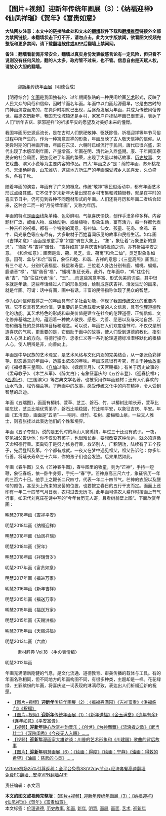  <h2>【图片+视频】迎新年传统年画展（3）：《纳福迎祥》《仙凤祥瑞》《贺年》《富贵如意》</h2> <p class="notice"><b>大陆网友注意：本文中的链接除此处和文末的<a href="https://github.com/bannedbook/fanqiang" >翻墙</a>软件下载和<a href="https://github.com/killgcd/justmysocks/blob/master/README.md">翻墙推荐</a>链接外全部为禁网链接，未翻墙状态下打不开，请勿点击。此为文字版禁闻，欲看图文视频完整版和更多禁闻，请下载<a href="https://github.com/bannedbook/fanqiang">翻墙软件或APP</a>后翻墙上禁闻网。</p><p>备注：翻墙看新闻非常安全，翻墙以真实身份发表敏感言论有一定风险，但只看不说则没有任何风险，翻的人太多，政府管不过来，也不管。信息自由是天赋人权，请放心大胆的翻墙。</b></p>  <div class="entry"> <br /> <figure><figcaption class="wp-caption-text">迎<a href="https://www.bannedbook.org/bnews/tag/%E6%96%B0%E5%B9%B4/" class="st_tag internal_tag" rel="tag" title="标签 新年 下的日志">新年</a>传统年<a href="https://www.bannedbook.org/bnews/tag/%E7%94%BB%E5%B1%95/" class="st_tag internal_tag" rel="tag" title="标签 画展 下的日志">画展</a>（明德合成）</figcaption></figure> <p></p> <p></p> <p></p> <p></p> <p>【明德综合】<a href="https://www.bannedbook.org/bnews/tag/%E5%B9%B4%E7%94%BB/" class="st_tag internal_tag" rel="tag" title="标签 年画 下的日志">年画</a>是我国独有的、过年期间张贴的一种民间绘画<a href="https://www.bannedbook.org/bnews/tag/%e8%89%ba%e6%9c%af/" class="st_tag internal_tag" rel="tag" title="标签 艺术 下的日志">艺术</a>形式，反映了人民大众的风俗和信仰，因时节而名年画。年画中以门画起源最早，它是由古时的门神画演变而来的，在尧舜时期就已出现，后逐渐发展为年画，并成为传统风俗传世。每逢农历新年，我国无论城镇还是乡村，家家户户挂贴年画已很普遍，表达了人们“新年吉庆、驱邪迎祥”的祈求平安的愿望及对美好未来的憧憬。</p> <p>我国年画历史源远流长，是在古时人们祭祀敬神、驱妖除怪、祈福迎祥等年节习俗过程中所产生的。作为一种寓意吉祥的形象，年画反映了古人敬天信神的信仰。从尧舜时期的门神画开始，年画在东汉、六朝时已经流行于民间，唐代已很兴盛，宋代出现了木版印刷年画，产量增高，年画在明、清代进入鼎盛期。康、干年间国泰民安的社会局面，更加促进了年画的繁荣，出现了大量以神话故事、<a href="https://www.bannedbook.org/bnews/tag/%e5%8e%86%e5%8f%b2%e6%95%85%e4%ba%8b/" class="st_tag internal_tag" rel="tag" title="标签 历史故事 下的日志">历史故事</a>、文艺戏曲、演义小说等为主要内容的作品。四大“年画之乡”是：绵竹年画、苏州桃花坞、天津杨柳青、山东潍坊，这些地方所生产的年画深受城乡人民喜爱，久负盛名，各有千秋。</p> <p></p> <p></p> <p>随着年画的演变，年画有了广义的概念。传统“敬神”等民俗活动中，都有年画艺术形式点缀其盛。它不仅于岁末新年大量出现在乡村市集和城镇街巷，就是在平时的喜庆节日中，仍可见到各种不同题材形式的年画。人们还将月历和年画二者结合起来，这种合二而一的“月份牌年画”，又称为年历。</p> <p>年画的特点是<a href="https://www.bannedbook.org/bnews/tag/%E7%94%BB%E9%9D%A2/" class="st_tag internal_tag" rel="tag" title="标签 画面 下的日志">画面</a>线条单纯、色彩鲜明、气氛喜庆愉快，创作手法多种多样。内容题材广泛，或绘人物、或绘动物、或绘植物，形象生动，富有活力，每一样都代表一种吉祥的祝福，都有一个特别的寓意。有神仙、仙女、孩童、花鸟、金鸡、春牛、风光景色等应有尽有，大多取材于百姓喜闻乐见的故事和民俗生活。如年画《吉祥如意》：画面是孩童手拿“如意”骑在大象上。 “象”，象征着“万象更新的意思”，“骑象”与“吉祥”谐音。 “吉祥如意”是喜庆吉利的祝颂之词，亦有祈福平安之意。 《和合如意》：画面是盒、荷、灵芝。盒、荷寓“和合二仙”，灵芝形象象如意。因荷、盒与“和合”谐音，象征和睦、和谐、吉祥的意思；《三星高照》画面上有三个老人，分别代表福星、禄星和寿星，三位老人身边分别有鹿、蟠桃、蝙蝠，鹿谐音“禄”，“蝠”谐音“福”，“蟠桃”象征长寿。此外，在年画中，“鸡”往往代表“吉”、“鱼”往往代表“余”、“玉”……而这些寓意丰富、形式优美的词语，其中很多就是年话，这些年话经过人们的形象思维，绘制成喜庆吉祥、活泼生动的画来，就是年画。可谓：话中有画，画中有话。丰富的民俗指称体现了民众的智慧。</p> <p>作为民间信仰载体之一的年画具有许多社会功能，体现了我国<span class='wp_keywordlink_affiliate'><a href="https://www.bannedbook.org/bnews/tculture/" title="传统文化" target="_blank">传统文化</a></span>的重要内容。它不仅具有艺术价值，更重要的是它承载着大量的人文信息，具有<a href="https://www.bannedbook.org/bnews/tag/%E4%BC%A6%E7%90%86%E9%81%93%E5%BE%B7/" class="st_tag internal_tag" rel="tag" title="标签 伦理道德 下的日志">伦理道德</a>教化的功能。其艺术特色的形成和审美价值是建立在社会的伦理道德、正统信仰、文化修养基础之上的，蕴涵着一种教人敬畏、感恩、为善、惩恶以及与天地自然、万物和谐相处的总体精神目标和理念。可以说，年画在人们欢度佳节时，不仅仅是制造喜庆的气氛，更重要的是，它借助于画中的故事，使人们受到道德的教化，指引着人心灵上的方向，将德行操守、忠孝仁义等一系列伦理道德标准潜移默化的根植人心，使人明辨是非，向善向上。</p> <p>年画是中华民族的艺术瑰宝，是艺术风格与文化内涵的完美结合，从一张张色彩鲜艳、形态逼真的年画中，透露出浓浓的年味。年画取意很有考究，有关于<span class='wp_keywordlink'><a href="https://www.bannedbook.org/forum3/topic43.html" title="《正見 ? 神仙故事》 益群書店出版" target="_blank">神仙故事</a></span>的《福禄寿三星图》、《<span class='wp_keywordlink'><a href="https://www.bannedbook.org/forum3/topic44.html" title="八仙得道传" target="_blank">八仙</a></span>过海》、《嫦娥奔月》、《天官赐福》；有关于历史故事的《孟母教子》、《木兰从军》、《醉太白》；有象征喜庆的《五谷丰登》、《迎春接福》；《<span class='wp_keywordlink'><a href="https://www.bannedbook.org/forum24/topic1503.html" title="深度揭秘《西游记》蕴含的玄机" target="_blank">西游记</a></span>》、《三国演义》等古典文学名著，也被采用作年画题材；还有人们喜欢的山水鸟鱼、松竹梅兰等。了解画中的故事，感受传统文化中的内在精神，令人受到智慧的启迪。</p>  <p>年画《五瑞图》，画面有椿树、萱草、芝兰、磐石、竹，以椿树比喻长寿，萱草比喻忘忧，芝兰比喻优秀弟子，磐石比喻稳固，竹比喻平安，以象征吉庆、平安。年画《五清图》，画面是“五清”——明月、绿竹、松树、腊梅和山泉，一些文人雅士，则喜张挂以此表达他们的个性和境界。</p> <p>年画《五子夺魁》，说的是五代时的燕山人窦禹钧，年过三十还没有孩子。一夜，梦见祖父告诉他：你不仅没有孩子，也很难长寿，要想改变这种命运，就必须遵循天命积德行善。窦禹钧于是努力修身行善，救济别人，广积阴功，陆续有了五个孩子，先后登科及第，个个都有成就。一夜又在梦中遇见祖父，祖父告诉他：你多年行善，将延长寿命三十六年，你的孩子们也会发迹。后来果然如此。</p> <p>年画《春牛图》又名《芒神春牛图》，春牛图里的牧童，则为“芒神”，手持一短鞭，象征春临，依一卧牛身旁，手托一“春”字。芒神身高三尺六寸，象征农历一年的三百六十日。他手上之鞭长二尺四寸，代表一年二十四节气。芒神的衣服以及腰带的颜色，甚至头上所束的发髻的位置，也要按立春日的五行干支而定。画面上还印有一年二十四节气月日表，农村过去无历书，此年画可供农人耕作时按画上节气行事，如宋代刘克庄在诗中写的“今年台历无人寄，且看树翁壁上图”。下面欣赏年画：</p> <p><a href="https://www.bannedbook.org/bnews/tag/%E6%98%8E%E6%85%A7/" class="st_tag internal_tag" rel="tag" title="标签 明慧 下的日志">明慧</a>2018年画《吉祥平安》</p> <p>明慧2018年画《纳福迎祥》</p> <p></p> <p>明慧2018年画《仙凤祥瑞》</p> <p></p> <p>明慧2018年画《贺年》</p> <p></p> <p>明慧2018年画《祥瑞贺岁》</p> <p></p>  <p>明慧2017年画《富贵如意》</p> <p></p> <p>明慧2017年画《福进万家》</p> <p></p> <p>明慧2016年画《新年吉祥》</p> <p></p> <p>明慧2015年画《福送万家》</p> <p></p> <p>明慧2015年画《福送万家》</p> <p></p> <p>明慧2015年画《天赐洪福》</p> <p></p>  <p>明慧2015年画《天赐洪福》</p> <p></p> <p>明慧2013年画（六款）</p> <p></p> <p></p> <figure id="attachment_20038" aria-describedby="caption-attachment-20038" style="width: 1153px" class="wp-caption alignnone"><figcaption id="caption-attachment-20038" class="wp-caption-text">素材辞典 Vol.18 〈手の表情编〉</figcaption></figure> <p></p> <p></p> <p></p> <p>明慧2012年画</p> <p></p> <p></p> <p></p>  <p></p> <p>年画充满清新刚健的气息，是文化流通、道德教育、审美传播的载体与工具。有的年画名称相同，但不同地方的年画构图不同，有很多种类，主题却是一样。花花绿绿、五彩缤纷的年画，将喜庆这一词表现的淋漓尽致，表达出人们祈福迎新的祝愿。</p> <ul class='op-related-articles' title='相关阅读'> <li><a href='https://www.bannedbook.org/bnews/comments/20201227/1455652.html' target='_blank'>【图片+视频】<b>迎新年</b>传统年画展（2）：《福禄寿满园》《吉祥富贵》《洪福临门》《祝福》</a></li> <li><a href='https://www.bannedbook.org/bnews/comments/20201227/1455628.html' target='_blank'>【图片+视频】<b>迎新年</b>传统年画展（1）：《新年送福》《金玉满堂》《连年有余》《连年如意》《平安富贵》</a></li> <li><a href='https://www.bannedbook.org/bnews/comments/20201226/1455481.html' target='_blank'>【视频】<b>迎新年</b>静心欣赏神韵音乐：《创世》《为神而舞》《流浪者之歌》《武当壮士》《深院闺秀》《今夜无人入眠》……</a></li> <li><a href='https://www.bannedbook.org/bnews/comments/20201226/1455215.html' target='_blank'>【视频】<b>迎新年</b>漫画家大雄访谈：川普的艺术形象和《川建国》歌曲的背后故事</a></li> <li><a href='https://www.bannedbook.org/bnews/comments/20201226/1455059.html' target='_blank'>【图片】<b>迎新年</b>明慧画展（6）：《绘画：得度》《绘画：宁静》《油画：得救的希望》《油画：慈悲的心灵》……</a></li> </ul> <p class="texttj"> <a href="https://www.bannedbook.org/forum23/topic22702.html" target="_blank">V2free机场25%引荐返利：全平台免费SS/V2ray节点+经济套餐高速翻墙</a><br/> <a href="https://github.com/bannedbook/fanqiang/wiki/%E7%A6%81%E9%97%BB%E7%BD%91%E5%AE%89%E5%8D%93%E7%BF%BB%E5%A2%99%E6%96%B0%E9%97%BBAPP" target="_blank">免费PC翻墙、安卓VPN翻墙APP</a></p><p>责任编辑：李文涵</p><a name='sharetosocial'></a>       <div><b>本文的图文或视频完整版</b>：<a href='https://www.bannedbook.org/bnews/comments/20201227/1455685.html'>【图片+视频】迎新年传统年画展（3）：《纳福迎祥》《仙凤祥瑞》《贺年》《富贵如意》</a></div>  </div><!--END ENTRY--> <div class="postfooter"> <div>本文标签：<a href="https://www.bannedbook.org/bnews/tag/%E4%BC%A6%E7%90%86%E9%81%93%E5%BE%B7/" rel="tag">伦理道德</a>, <a href="https://www.bannedbook.org/bnews/tag/%e5%8e%86%e5%8f%b2%e6%95%85%e4%ba%8b/" rel="tag">历史故事</a>, <a href="https://www.bannedbook.org/bnews/tag/%E5%B9%B4%E7%94%BB/" rel="tag">年画</a>, <a href="https://www.bannedbook.org/bnews/tag/%E6%96%B0%E5%B9%B4/" rel="tag">新年</a>, <a href="https://www.bannedbook.org/bnews/tag/%E6%98%8E%E6%85%A7/" rel="tag">明慧</a>, <a href="https://www.bannedbook.org/bnews/tag/%E7%94%BB%E5%B1%95/" rel="tag">画展</a>, <a href="https://www.bannedbook.org/bnews/tag/%E7%94%BB%E9%9D%A2/" rel="tag">画面</a>, <a href="https://www.bannedbook.org/bnews/tag/%e8%89%ba%e6%9c%af/" rel="tag">艺术</a>, <a href="https://www.bannedbook.org/bnews/tag/%E8%BF%8E%E6%96%B0%E5%B9%B4/" rel="tag">迎新年</a></div>  </div><!--END POSTFOOTER--> 